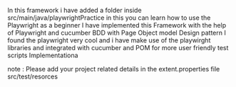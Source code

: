 In this framework i have added a folder inside src/main/java/playwrightPractice in this you can learn how to use the Playwright as a beginner
I have implemented this Framework with the help of Playwright and cucumber BDD with Page Object model Design pattern
I found the playwright very cool and i have make use of the playwirght libraries and integrated with cucumber and POM for more user friendly test scripts Implementationa

note : Please add your project related details in the extent.properties file
src/test/resorces

